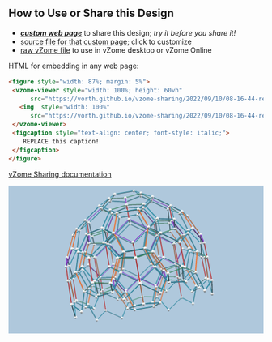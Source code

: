 
## How to Use or Share this Design

 - [***custom web page***][post] to share this design; *try it before you share it!*
 - [source file for that custom page][source]; click to customize
 - [raw vZome file][raw] to use in vZome desktop or vZome Online
 
 HTML for embedding in any web page:
 ```html
<figure style="width: 87%; margin: 5%">
  <vzome-viewer style="width: 100%; height: 60vh"
       src="https://vorth.github.io/vzome-sharing/2022/09/10/08-16-44-red-stretch-120-cell-partial/red-stretch-120-cell-partial.vZome" >
    <img  style="width: 100%"
       src="https://vorth.github.io/vzome-sharing/2022/09/10/08-16-44-red-stretch-120-cell-partial/red-stretch-120-cell-partial.png" >
  </vzome-viewer>
  <figcaption style="text-align: center; font-style: italic;">
     REPLACE this caption!
  </figcaption>
</figure>
 ```

[vZome Sharing documentation](https://vzome.github.io/vzome/sharing.html#how-it-works)

![Image](<red-stretch-120-cell-partial.png>)


[post]: <https://vorth.github.io/vzome-sharing/2022/09/10/red-stretch-120-cell-partial-08-16-44.html>
[source]: <https://github.com/vorth/vzome-sharing/edit/main/_posts/2022-09-10-red-stretch-120-cell-partial-08-16-44.md>
[raw]: <https://raw.githubusercontent.com/vorth/vzome-sharing/main/2022/09/10/08-16-44-red-stretch-120-cell-partial/red-stretch-120-cell-partial.vZome>